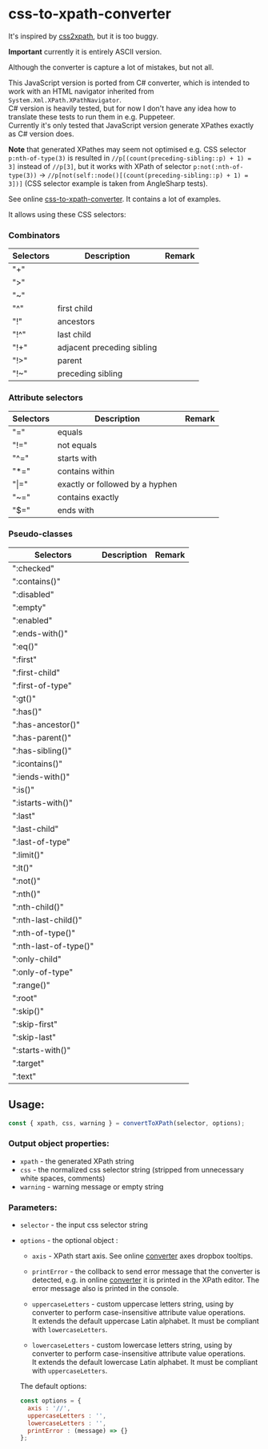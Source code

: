 # css-to-xpath-converter

It's inspired by [css2xpath](https://github.com/css2xpath/css2xpath), but it is too buggy.
 
**Important** currently it is entirely ASCII version.

Although the converter is capture a lot of mistakes, but not all.

This JavaScript version is ported from C# converter, which is intended to work with an HTML navigator inherited from `System.Xml.XPath.XPathNavigator`.  
C# version is heavily tested, but for now I don't have any idea how to translate these tests to run them in e.g. Puppeteer.  
Currently it's only tested that JavaScript version generate XPathes exactly as C# version does.

**Note** that generated XPathes may seem not optimised e.g. CSS selector `p:nth-of-type(3)` is resulted in `//p[(count(preceding-sibling::p) + 1) = 3]` instead of `//p[3]`, but it works with XPath of selector `p:not(:nth-of-type(3))` -> `//p[not(self::node()[(count(preceding-sibling::p) + 1) = 3])]` (CSS selector example is taken from AngleSharp tests).

See online [css-to-xpath-converter](https://angezid.github.io/css-to-xpath-converter). It contains a lot of examples.

It allows using these CSS selectors:

### Combinators
|   Selectors    |   Description  |  Remark   |
|---------|-----------|----------|
|   "+"    |     |     |
|   ">"    |     |     |
|   "~"    |     |     |
|   "^"    |  first child   |     |
|   "!"    |  ancestors   |     |
|   "!^"    |  last child   |     |
|   "!+"    |  adjacent preceding sibling   |     |
|   "!>"    |  parent   |     |
|   "!~"    |  preceding sibling   |     |

### Attribute selectors
|   Selectors    |   Description  |  Remark   |
|---------|-----------|----------|
|   "="    |  equals   |     |
|   "!="    |  not equals   |     |
|   "^="    |  starts with   |     |
|   "*="    |  contains within   |     |
|   "\|="    |  exactly or followed by a hyphen   |     |
|   "~="    |  contains exactly   |     |
|   "$="    |  ends with   |     |

### Pseudo-classes
|   Selectors    |   Description  |  Remark   |
|---------|-----------|----------|
|   ":checked"    |     |     |
|   ":contains()"    |     |     |
|   ":disabled"    |     |     |
|   ":empty"    |     |     |
|   ":enabled"    |     |     |
|   ":ends-with()"    |     |     |
|   ":eq()"    |     |     |
|   ":first"    |     |     |
|   ":first-child"    |     |     |
|   ":first-of-type"    |     |     |
|   ":gt()"    |     |     |
|   ":has()"    |     |     |
|   ":has-ancestor()"    |     |     |
|   ":has-parent()"    |     |     |
|   ":has-sibling()"    |     |     |
|   ":icontains()"    |     |     |
|   ":iends-with()"    |     |     |
|   ":is()"    |     |     |
|   ":istarts-with()"    |     |     |
|   ":last"    |     |     |
|   ":last-child"    |     |     |
|   ":last-of-type"    |     |     |
|   ":limit()"    |     |     |
|   ":lt()"    |     |     |
|   ":not()"    |     |     |
|   ":nth()"    |     |     |
|   ":nth-child()"    |     |     |
|   ":nth-last-child()"    |     |     |
|   ":nth-of-type()"    |     |     |
|   ":nth-last-of-type()"    |     |     |
|   ":only-child"    |     |     |
|   ":only-of-type"    |     |     |
|   ":range()"    |     |     |
|   ":root"    |     |     |
|   ":skip()"    |     |     |
|   ":skip-first"    |     |     |
|   ":skip-last"    |     |     |
|   ":starts-with()"    |     |     |
|   ":target"    |     |     |
|   ":text"    |     |     |

## Usage:
``` js
const { xpath, css, warning } = convertToXPath(selector, options);
```
### Output object properties:
* `xpath` - the generated XPath string
* `css` - the normalized css selector string (stripped from unnecessary white spaces, comments)
* `warning` - warning message or empty string

### Parameters:
* `selector` - the input css selector string
* `options` - the optional object :
  * `axis` - XPath start axis. See online [converter][converter] axes dropbox tooltips.
  * `printError` - the collback to send error message that the converter is detected, e.g. in online [converter][converter] it is printed in the XPath editor. The error message also is printed in the console.
  
  * `uppercaseLetters` - custom uppercase letters string, using by converter to perform case-insensitive attribute value operations.  
  It extends the default uppercase Latin alphabet. It must be compliant with `lowercaseLetters`.
  
  * `lowercaseLetters` - custom lowercase letters string, using by converter to perform case-insensitive attribute value operations.  
  It extends the default lowercase Latin alphabet. It must be compliant with `uppercaseLetters`.
  
  The default options:
  ``` js
  const options = {
    axis : '//',
    uppercaseLetters : '',
    lowercaseLetters : '',
    printError : (message) => {}
  };
  ```

[converter]: https://angezid.github.io/css-to-xpath-converter